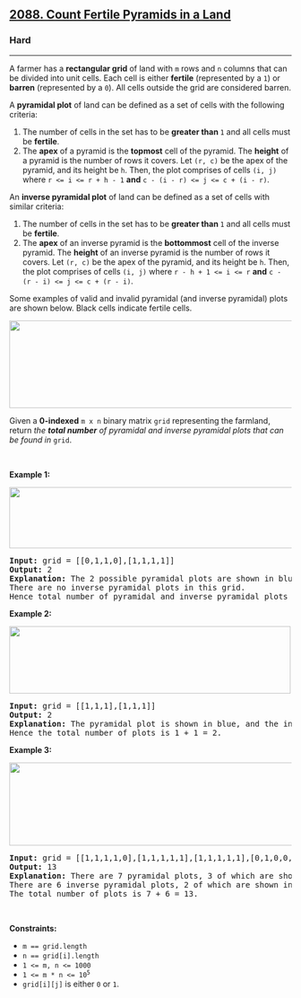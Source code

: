 <h2><a href="https://leetcode.com/problems/count-fertile-pyramids-in-a-land/">2088. Count Fertile Pyramids in a Land</a></h2><h3>Hard</h3><hr><div><p>A farmer has a <strong>rectangular grid</strong> of land with <code>m</code> rows and <code>n</code> columns that can be divided into unit cells. Each cell is either <strong>fertile</strong> (represented by a <code>1</code>) or <strong>barren</strong> (represented by a <code>0</code>). All cells outside the grid are considered barren.</p>

<p>A <strong>pyramidal plot</strong> of land can be defined as a set of cells with the following criteria:</p>

<ol>
	<li>The number of cells in the set has to be <strong>greater than </strong><code>1</code> and all cells must be <strong>fertile</strong>.</li>
	<li>The <strong>apex</strong> of a pyramid is the <strong>topmost</strong> cell of the pyramid. The <strong>height</strong> of a pyramid is the number of rows it covers. Let <code>(r, c)</code> be the apex of the pyramid, and its height be <code>h</code>. Then, the plot comprises of cells <code>(i, j)</code> where <code>r &lt;= i &lt;= r + h - 1</code> <strong>and</strong> <code>c - (i - r) &lt;= j &lt;= c + (i - r)</code>.</li>
</ol>

<p>An <strong>inverse pyramidal plot</strong> of land can be defined as a set of cells with similar criteria:</p>

<ol>
	<li>The number of cells in the set has to be <strong>greater than </strong><code>1</code> and all cells must be <strong>fertile</strong>.</li>
	<li>The <strong>apex</strong> of an inverse pyramid is the <strong>bottommost</strong> cell of the inverse pyramid. The <strong>height</strong> of an inverse pyramid is the number of rows it covers. Let <code>(r, c)</code> be the apex of the pyramid, and its height be <code>h</code>. Then, the plot comprises of cells <code>(i, j)</code> where <code>r - h + 1 &lt;= i &lt;= r</code> <strong>and</strong> <code>c - (r - i) &lt;= j &lt;= c + (r - i)</code>.</li>
</ol>

<p>Some examples of valid and invalid pyramidal (and inverse pyramidal) plots are shown below. Black cells indicate fertile cells.</p>
<img src="https://assets.leetcode.com/uploads/2021/11/08/image.png" style="width: 700px; height: 156px;">
<p>Given a <strong>0-indexed</strong> <code>m x n</code> binary matrix <code>grid</code> representing the farmland, return <em>the <strong>total number</strong> of pyramidal and inverse pyramidal plots that can be found in</em> <code>grid</code>.</p>

<p>&nbsp;</p>
<p><strong class="example">Example 1:</strong></p>
<img alt="" src="https://assets.leetcode.com/uploads/2021/12/22/1.JPG" style="width: 575px; height: 109px;">
<pre><strong>Input:</strong> grid = [[0,1,1,0],[1,1,1,1]]
<strong>Output:</strong> 2
<strong>Explanation:</strong> The 2 possible pyramidal plots are shown in blue and red respectively.
There are no inverse pyramidal plots in this grid. 
Hence total number of pyramidal and inverse pyramidal plots is 2 + 0 = 2.
</pre>

<p><strong class="example">Example 2:</strong></p>
<img alt="" src="https://assets.leetcode.com/uploads/2021/12/22/2.JPG" style="width: 502px; height: 120px;">
<pre><strong>Input:</strong> grid = [[1,1,1],[1,1,1]]
<strong>Output:</strong> 2
<strong>Explanation:</strong> The pyramidal plot is shown in blue, and the inverse pyramidal plot is shown in red. 
Hence the total number of plots is 1 + 1 = 2.
</pre>

<p><strong class="example">Example 3:</strong></p>
<img alt="" src="https://assets.leetcode.com/uploads/2021/12/22/3.JPG" style="width: 676px; height: 148px;">
<pre><strong>Input:</strong> grid = [[1,1,1,1,0],[1,1,1,1,1],[1,1,1,1,1],[0,1,0,0,1]]
<strong>Output:</strong> 13
<strong>Explanation:</strong> There are 7 pyramidal plots, 3 of which are shown in the 2nd and 3rd figures.
There are 6 inverse pyramidal plots, 2 of which are shown in the last figure.
The total number of plots is 7 + 6 = 13.
</pre>

<p>&nbsp;</p>
<p><strong>Constraints:</strong></p>

<ul>
	<li><code>m == grid.length</code></li>
	<li><code>n == grid[i].length</code></li>
	<li><code>1 &lt;= m, n &lt;= 1000</code></li>
	<li><code>1 &lt;= m * n &lt;= 10<sup>5</sup></code></li>
	<li><code>grid[i][j]</code> is either <code>0</code> or <code>1</code>.</li>
</ul>
</div>